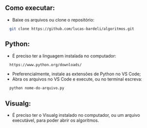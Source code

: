 
## Como executar:
* Baixe os arquivos ou clone o repositório:
```bash
  git clone https://github.com/lucas-bardeli/algoritmos.git
```

## Python:
* É preciso ter a linguagem instalada no computador:
```bash
  https://www.python.org/downloads/
```
* Preferencialmente, instale as extensões de Python no VS Code;
* Abra os arquivos no VS Code e execute, ou no terminal escreva:
```bash
  python nome-do-arquivo.py
```

## Visualg:
* É preciso ter o Visualg instalado no computador, ou um arquivo executável, para poder abrir os algoritmos.